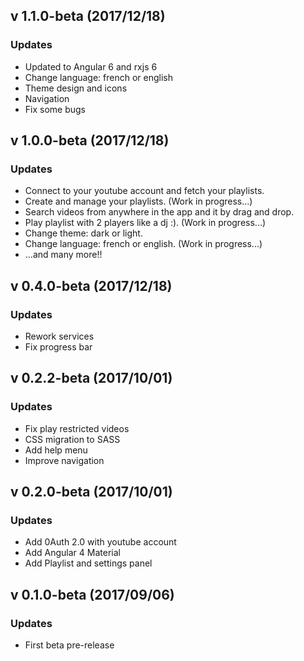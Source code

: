 ## v 1.1.0-beta (2017/12/18)

### Updates
* Updated to Angular 6 and rxjs 6
* Change language: french or english
* Theme design and icons
* Navigation
* Fix some bugs

## v 1.0.0-beta (2017/12/18)

### Updates
* Connect to your youtube account and fetch your playlists.
* Create and manage your playlists.  (Work in progress...)
* Search videos from anywhere in the app and it by drag and drop.
* Play playlist with 2 players like a dj :). (Work in progress...)
* Change theme: dark or light.
* Change language: french or english. (Work in progress...)
* ...and many more!!

## v 0.4.0-beta (2017/12/18)

### Updates
* Rework services
* Fix progress bar

## v 0.2.2-beta (2017/10/01)

### Updates
* Fix play restricted videos
* CSS migration to SASS
* Add help menu
* Improve navigation

## v 0.2.0-beta (2017/10/01)

### Updates
* Add 0Auth 2.0 with youtube account
* Add Angular 4 Material
* Add Playlist and settings panel

## v 0.1.0-beta (2017/09/06)

### Updates
* First beta pre-release

